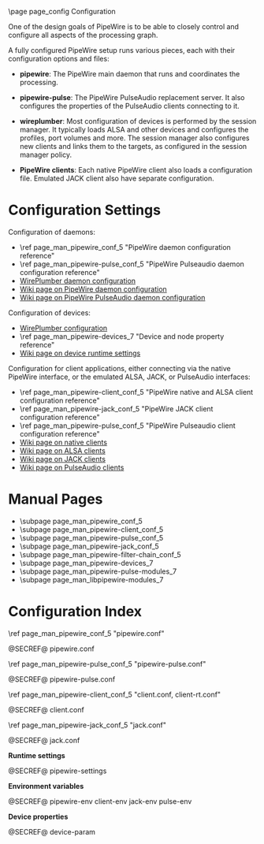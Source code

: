 \page page_config Configuration

One of the design goals of PipeWire is to be able to closely control
and configure all aspects of the processing graph.

A fully configured PipeWire setup runs various pieces, each with their
configuration options and files:

- **pipewire**: The PipeWire main daemon that runs and coordinates the processing.

- **pipewire-pulse**: The PipeWire PulseAudio replacement server. It also configures
  the properties of the PulseAudio clients connecting to it.

- **wireplumber**: Most configuration of devices is performed by the session manager.
  It typically loads ALSA and other devices and configures the profiles, port volumes and more.
  The session manager also configures new clients and links them to the targets, as configured
  in the session manager policy.

- **PipeWire clients**: Each native PipeWire client also loads a configuration file.
  Emulated JACK client also have separate configuration.

# Configuration Settings

Configuration of daemons:

- \ref page_man_pipewire_conf_5 "PipeWire daemon configuration reference"
- \ref page_man_pipewire-pulse_conf_5 "PipeWire Pulseaudio daemon configuration reference"
- [WirePlumber daemon configuration](https://pipewire.pages.freedesktop.org/wireplumber/)
- [Wiki page on PipeWire daemon configuration](https://gitlab.freedesktop.org/pipewire/pipewire/-/wikis/Config-PipeWire)
- [Wiki page on PipeWire PulseAudio daemon configuration](https://gitlab.freedesktop.org/pipewire/pipewire/-/wikis/Config-PulseAudio)

Configuration of devices:

- [WirePlumber configuration](https://pipewire.pages.freedesktop.org/wireplumber/daemon/configuration.html)
- \ref page_man_pipewire-devices_7 "Device and node property reference"
- [Wiki page on device runtime settings](https://gitlab.freedesktop.org/pipewire/pipewire/-/wikis/Config-Devices)

Configuration for client applications, either connecting via the
native PipeWire interface, or the emulated ALSA, JACK, or PulseAudio
interfaces:

- \ref page_man_pipewire-client_conf_5 "PipeWire native and ALSA client configuration reference"
- \ref page_man_pipewire-jack_conf_5 "PipeWire JACK client configuration reference"
- \ref page_man_pipewire-pulse_conf_5 "PipeWire Pulseaudio client configuration reference"
- [Wiki page on native clients](https://gitlab.freedesktop.org/pipewire/pipewire/-/wikis/Config-client)
- [Wiki page on ALSA clients](https://gitlab.freedesktop.org/pipewire/pipewire/-/wikis/Config-ALSA)
- [Wiki page on JACK clients](https://gitlab.freedesktop.org/pipewire/pipewire/-/wikis/Config-JACK)
- [Wiki page on PulseAudio clients](https://gitlab.freedesktop.org/pipewire/pipewire/-/wikis/Config-PulseAudio)

# Manual Pages

- \subpage page_man_pipewire_conf_5
- \subpage page_man_pipewire-client_conf_5
- \subpage page_man_pipewire-pulse_conf_5
- \subpage page_man_pipewire-jack_conf_5
- \subpage page_man_pipewire-filter-chain_conf_5
- \subpage page_man_pipewire-devices_7
- \subpage page_man_pipewire-pulse-modules_7
- \subpage page_man_libpipewire-modules_7

# Configuration Index

\ref page_man_pipewire_conf_5 "pipewire.conf"

@SECREF@ pipewire.conf

\ref page_man_pipewire-pulse_conf_5 "pipewire-pulse.conf"

@SECREF@ pipewire-pulse.conf

\ref page_man_pipewire-client_conf_5 "client.conf, client-rt.conf"

@SECREF@ client.conf

\ref page_man_pipewire-jack_conf_5 "jack.conf"

@SECREF@ jack.conf

**Runtime settings**

@SECREF@ pipewire-settings

**Environment variables**

@SECREF@ pipewire-env client-env jack-env pulse-env

**Device properties**

@SECREF@ device-param
